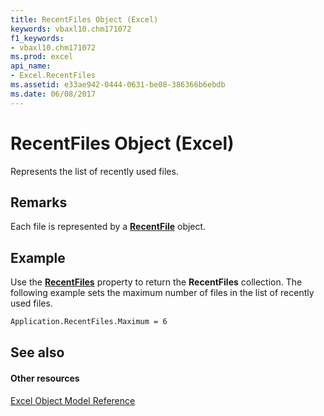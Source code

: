 ```yaml
---
title: RecentFiles Object (Excel)
keywords: vbaxl10.chm171072
f1_keywords:
- vbaxl10.chm171072
ms.prod: excel
api_name:
- Excel.RecentFiles
ms.assetid: e33ae942-0444-0631-be08-386366b6ebdb
ms.date: 06/08/2017
---
```



# RecentFiles Object (Excel)

Represents the list of recently used files.


## Remarks

 Each file is represented by a **[RecentFile](recentfile-object-excel.md)** object.


## Example

Use the **[RecentFiles](application-recentfiles-property-excel.md)** property to return the **RecentFiles** collection. The following example sets the maximum number of files in the list of recently used files.


```vb
Application.RecentFiles.Maximum = 6
```


## See also


#### Other resources


[Excel Object Model Reference](http://msdn.microsoft.com/library/11ea8598-8a20-92d5-f98b-0da04263bf2c%28Office.15%29.aspx)


